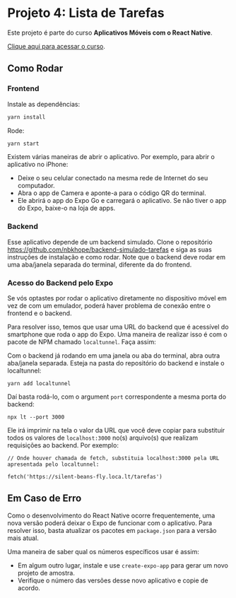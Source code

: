 # Projeto 4: Lista de Tarefas

Este projeto é parte do curso **Aplicativos Móveis com o React Native**.

[Clique aqui para acessar o curso](https://www.udemy.com/course/aplicativos-moveis-com-o-react-native/).

## Como Rodar

### Frontend

Instale as dependências:

```sh
yarn install
```

Rode:

```sh
yarn start
```

Existem várias maneiras de abrir o aplicativo. Por exemplo, para abrir o aplicativo no iPhone:

- Deixe o seu celular conectado na mesma rede de Internet do seu computador.
- Abra o app de Camera e aponte-a para o código QR do terminal.
- Ele abrirá o app do Expo Go e carregará o aplicativo. Se não tiver o app do Expo, baixe-o na loja de apps.

### Backend

Esse aplicativo depende de um backend simulado. Clone o repositório <https://github.com/nbkhope/backend-simulado-tarefas> e siga as suas instruções de instalação e como rodar. Note que o backend deve rodar em uma aba/janela separada do terminal, diferente da do frontend.

### Acesso do Backend pelo Expo

Se vós optastes por rodar o aplicativo diretamente no dispositivo móvel em vez de com um emulador, poderá haver problema de conexão entre o frontend e o backend.

Para resolver isso, temos que usar uma URL do backend que é acessível do smartphone que roda o app do Expo. Uma maneira de realizar isso é com o pacote de NPM chamado `localtunnel`. Faça assim:

Com o backend já rodando em uma janela ou aba do terminal, abra outra aba/janela separada. Esteja na pasta do repositório do backend e instale o localtunnel:

```
yarn add localtunnel
```

Daí basta rodá-lo, com o argument `port` correspondente a mesma porta do backend:

```
npx lt --port 3000
```

Ele irá imprimir na tela o valor da URL que você deve copiar para substituir todos os valores de `localhost:3000` no(s) arquivo(s) que realizam requisições ao backend. Por exemplo:

```
// Onde houver chamada de fetch, substituia localhost:3000 pela URL apresentada pelo localtunnel:

fetch('https://silent-beans-fly.loca.lt/tarefas')
```

## Em Caso de Erro

Como o desenvolvimento do React Native ocorre frequentemente, uma nova versão poderá deixar o Expo de funcionar com o aplicativo. Para resolver isso, basta atualizar os pacotes em `package.json` para a versão mais atual.

Uma maneira de saber qual os números específicos usar é assim:

- Em algum outro lugar, instale e use `create-expo-app` para gerar um novo projeto de amostra.
- Verifique o número das versões desse novo aplicativo e copie de acordo.
